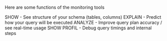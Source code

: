 Here are some functions of the monitoring tools

SHOW - See structure of your schema (tables, columns)
EXPLAIN - Predict how your query will be executed
ANALYZE - Improve query plan accuracy / see real-time usage
SHOW PROFIL - Debug query timings and internal steps